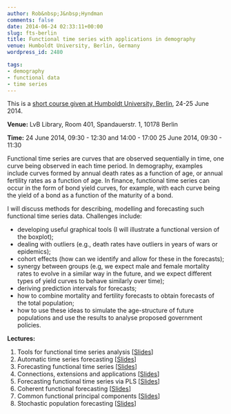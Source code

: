 ```yaml
---
author: Rob&nbsp;J&nbsp;Hyndman
comments: false
date: 2014-06-24 02:33:11+00:00
slug: fts-berlin
title: Functional time series with applications in demography
venue: Humboldt University, Berlin, Germany
wordpress_id: 2480

tags:
- demography
- functional data
- time series
---
```


This is a [short course given at Humboldt University, Berlin](http://irtg1792.hu-berlin.de/short-courses), 24-25 June 2014.

**Venue:** LvB Library, Room 401, Spandauerstr. 1, 10178 Berlin

**Time:**
24 June 2014, 09:30 - 12:30 and 14:00 - 17:00
25 June 2014, 09:30 - 11:30

Functional time series are curves that are observed sequentially in time, one curve being observed in each time period. In demography, examples include curves formed by annual death rates as a function of age, or annual fertility rates as a function of age. In finance, functional time series can occur in the form of bond yield curves, for example, with each curve being the yield of a bond as a function of the maturity of a bond.

I will discuss methods for describing, modelling and forecasting such functional time series data. Challenges include:

  * developing useful graphical tools (I will illustrate a functional version of the boxplot);
  * dealing with outliers (e.g., death rates have outliers in years of wars or epidemics);
  * cohort effects (how can we identify and allow for these in the forecasts);
  * synergy between groups (e.g, we expect male and female mortality rates to evolve in a similar way in the future, and we expect different types of yield curves to behave similarly over time);
  * deriving prediction intervals for forecasts;
  * how to combine mortality and fertility forecasts to obtain forecasts of the total population;
  * how to use these ideas to simulate the age-structure of future populations and use the results to analyse proposed government policies.

**Lectures:**

  1. Tools for functional time series analysis [[Slides](/talks/Berlin1.pdf)]
  2. Automatic time series forecasting [[Slides](/talks/Berlin2.pdf)]
  3. Forecasting functional time series [[Slides](/talks/Berlin3.pdf)]
  4. Connections, extensions and applications [[Slides](/talks/Berlin4.pdf)]
  5. Forecasting functional time series via PLS [[Slides](/talks/Berlin5.pdf)]
  6. Coherent functional forecasting [[Slides](/talks/Berlin6.pdf)]
  7. Common functional principal components [[Slides](/talks/Berlin7.pdf)]
  8. Stochastic population forecasting [[Slides](/talks/Berlin8.pdf)]
